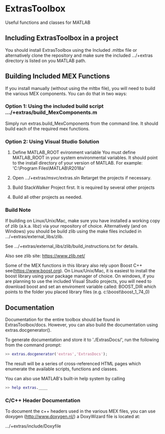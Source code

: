 # ExtrasToolbox
Useful functions and classes for MATLAB

## Including ExtrasToolbox in a project
You should install ExtrasToolbox using the Included .mltbx file or alternatively clone the repository and make sure the included .../+extras directory is listed on you MATLAB path.

## Building Included MEX Functions
If you install manually (without using the mltbx file), you will need to build the various MEX components. You can do that in two ways:

### Option 1: Using the included build script .../+extras/build_MexComponents.m
Simply run extras.build_MexComponents from the command line. It should build each of the required mex functions.

### Option 2: Using Visual Studio Solution
1) Define MATLAB_ROOT evironment variable
You must define MATLAB_ROOT in your system environmental variables.
It should point to the install directory of your version of MATLAB.
For example: 'C:\Program Files\MATLAB\R2018a' 

2) Open .../+extras/msvc/extras.sln
Retarget the projects if necessary.

3) Build StackWalker Project first. It is required by several other projects

4) Build all other projects as needed.


### Build Note
If building on Linux/Unix/Mac, make sure you have installed a working copy of zlib (a.k.a. libz) via your repository of choice.
Alternatively (and on Windows) you should be build zlib using the make files included in .../+extras/external_libs/zlib.

See .../+extras/external_libs/zlib/build_instructions.txt for details.

Also see zlib site: https://www.zlib.net/

Some of the MEX functions in this library also rely upon Boost C++ see(https://www.boost.org).
On Linux/Unix/Mac, it is easiest to install the boost library using your package manager of choice.
On windows, if you are planning to use the included Visual Studio projects, you will need to download boost and set an enviroment variable called:
BOOST_DIR
which points to the folder you placed library files (e.g. c:\boost\boost_1_74_0)

## Documentation
Documentation for the entire toolbox should be found in ExtrasToolbox/docs. However, you can also build the documentation using extras.docgenerator().

To generate documentation and store it to './ExtrasDocs/', run the following from the command prompt:
```matlab
>> extras.docgenerator('extras','ExtrasDocs');
```
The result will be a series of cross-referenced HTML pages which enumerate the available scripts, functions and classes.

You can also use MATLAB's built-in help system by calling 
```matlab
>> help extras.____
```

### C/C++ Header Documentation
To document the c++ headers used in the various MEX files, you can use doxygen (http://www.doxygen.nl/) a DoxyWizard file is located at:

.../+extras/include/Doxyfile

